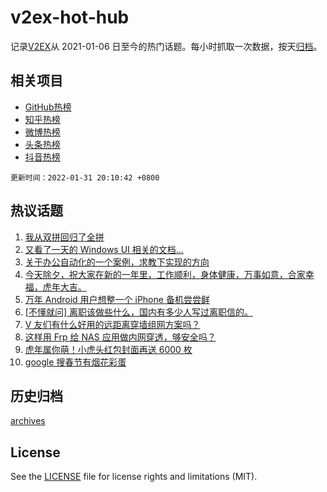 # v2ex-hot-hub

 记录[V2EX](https://www.v2ex.com/)从 2021-01-06 日至今的热门话题。每小时抓取一次数据，按天[归档](archives)。
 
 ## 相关项目

- [GitHub热榜](https://github.com/snaildev/github-hot-hub)
- [知乎热榜](https://github.com/snaildev/zhihu-hot-hub)
- [微博热榜](https://github.com/snaildev/weibo-hot-hub)
- [头条热榜](https://github.com/snaildev/toutiao-hot-hub)
- [抖音热榜](https://github.com/snaildev/douyin-hot-hub)


 `更新时间：2022-01-31 20:10:42 +0800`

## 热议话题

1. [我从双拼回归了全拼](https://www.v2ex.com/t/831519)
1. [又看了一天的 Windows UI 相关的文档...](https://www.v2ex.com/t/831456)
1. [关于办公自动化的一个案例，求教下实现的方向](https://www.v2ex.com/t/831492)
1. [今天除夕，祝大家在新的一年里，工作顺利，身体健康，万事如意，合家幸福，虎年大吉。](https://www.v2ex.com/t/831488)
1. [万年 Android 用户想整一个 iPhone 备机尝尝鲜](https://www.v2ex.com/t/831454)
1. [[不懂就问] 离职该做些什么，国内有多少人写过离职信的。](https://www.v2ex.com/t/831500)
1. [V 友们有什么好用的远距离穿墙组网方案吗？](https://www.v2ex.com/t/831476)
1. [这样用 Frp 给 NAS 应用做内网穿透，够安全吗？](https://www.v2ex.com/t/831467)
1. [虎年属你萌！小虎头红包封面再送 6000 枚](https://www.v2ex.com/t/831495)
1. [google 搜春节有烟花彩蛋](https://www.v2ex.com/t/831507)

## 历史归档

[archives](archives)

## License

See the [LICENSE](LICENSE) file for license rights and limitations (MIT).

